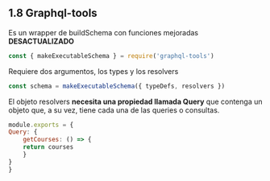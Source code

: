 ## 1.8 Graphql-tools

Es un wrapper de buildSchema con funciones mejoradas **DESACTUALIZADO**

``` javascript
const { makeExecutableSchema } = require('graphql-tools') 
```

Requiere dos argumentos, los types y los resolvers

``` javascript
const schema = makeExecutableSchema({ typeDefs, resolvers })
```

El objeto resolvers **necesita una propiedad llamada Query** que
contenga un objeto que, a su vez, tiene cada una de las queries o
consultas.

``` javascript
module.exports = {
Query: {
    getCourses: () => {
    return courses
    }
}
}
```

